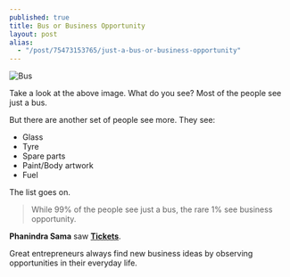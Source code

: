 ```yaml
---
published: true
title: Bus or Business Opportunity
layout: post
alias: 
  - "/post/75473153765/just-a-bus-or-business-opportunity"
---
```


![Bus](https://dl.dropboxusercontent.com/u/4296464/blog-images/bus.jpg)

Take a look at the above image. What do you see? Most of the people see just a bus.

But there are another set of people see more. They see:

- Glass
- Tyre
- Spare parts
- Paint/Body artwork
- Fuel

The list goes on.

> While 99% of the people see just a bus, the rare 1% see business opportunity.

**Phanindra Sama** saw **[Tickets](http://www.redbus.in "RedBus")**.

Great entrepreneurs always find new business ideas by observing opportunities in their everyday life.